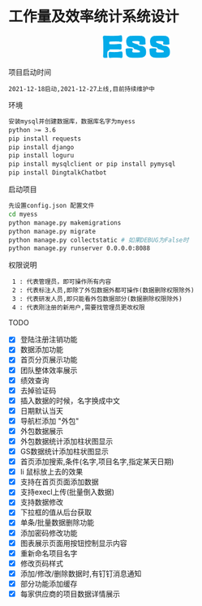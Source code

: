 # 工作量及效率统计系统设计
<div align="center">
    <img src="myess/static/img/logo_ess.png">
</div>

项目启动时间
```
2021-12-18启动,2021-12-27上线,目前持续维护中
```

环境
```Bash
安装mysql并创建数据库，数据库名字为myess
python >= 3.6
pip install requests
pip install django
pip install loguru
pip install mysqlclient or pip install pymysql
pip install DingtalkChatbot
```

启动项目
```Bash
先设置config.json 配置文件
cd myess
python manage.py makemigrations
python manage.py migrate
python manage.py collectstatic # 如果DEBUG为False时
python manage.py runserver 0.0.0.0:8088
```
权限说明
```
 1 : 代表管理员，即可操作所有内容
 2 : 代表标注人员,即除了外包数据外都可操作(数据删除权限除外)
 3 : 代表研发人员,即只能看外包数据部分(数据删除权限除外)
 4 : 代表刚注册的新用户,需要找管理员更改权限
```

TODO
- [x] 登陆注册注销功能
- [x] 数据添加功能
- [x] 首页分页展示功能
- [x] 团队整体效率展示
- [x] 绩效查询
- [x] 去掉验证码
- [x] 插入数据的时候，名字换成中文
- [x] 日期默认当天
- [x] 导航栏添加 "外包"
- [x] 外包数据展示
- [x] 外包数据统计添加柱状图显示
- [x] GS数据统计添加柱状图显示
- [x] 首页添加搜索,条件(名字,项目名字,指定某天日期)
- [x] li 鼠标放上去的效果
- [x] 支持在首页页面添加数据
- [x] 支持execl上传(批量倒入数据)
- [x] 支持数据修改
- [x] 下拉框的值从后台获取
- [x] 单条/批量数据删除功能
- [x] 添加密码修改功能
- [x] 图表展示页面用按钮控制显示内容
- [x] 重新命名项目名字
- [x] 修改页码样式
- [x] 添加/修改/删除数据时,有钉钉消息通知
- [x] 部分功能添加缓存
- [x] 每家供应商的项目数据详情展示